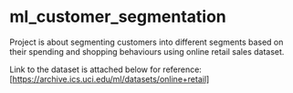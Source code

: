 # ml_customer_segmentation
Project is about segmenting customers into different segments based on their spending and shopping behaviours using online retail sales dataset.
 
Link to the dataset is attached below for reference: [https://archive.ics.uci.edu/ml/datasets/online+retail]
